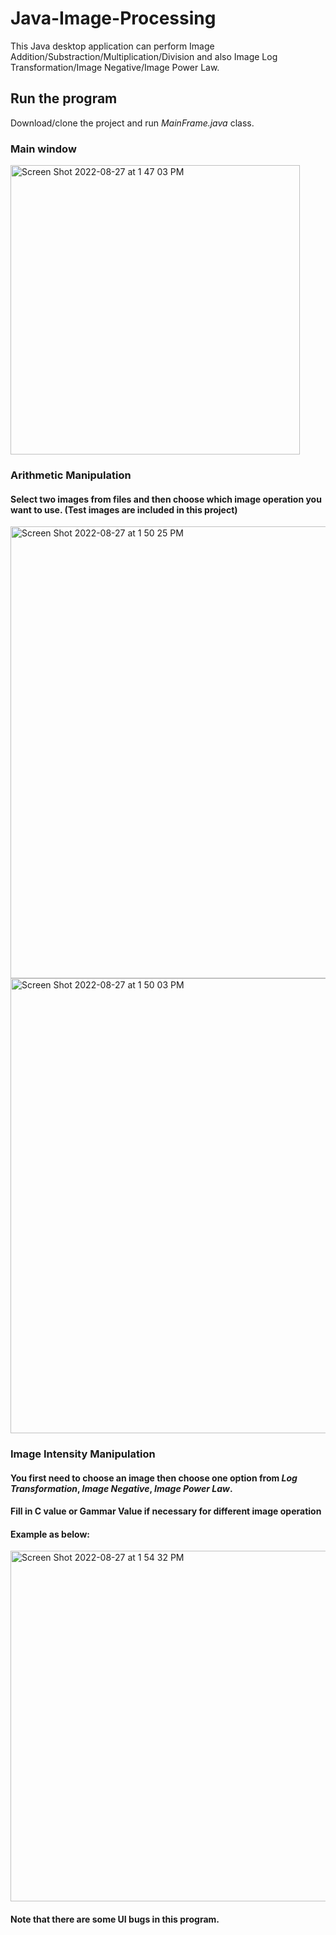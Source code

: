 # Java-Image-Processing
This Java desktop application can perform Image Addition/Substraction/Multiplication/Division and also Image Log Transformation/Image Negative/Image Power Law.

## Run the program
Download/clone the project and run _MainFrame.java_ class.

### Main window
<img width="463" alt="Screen Shot 2022-08-27 at 1 47 03 PM" src="https://user-images.githubusercontent.com/78637348/187044055-a2a8ea05-5487-4a5e-a8e2-4929e202155d.png">

### Arithmetic Manipulation
#### Select two images from files and then choose which image operation you want to use. (Test images are included in this project)
<img width="723" alt="Screen Shot 2022-08-27 at 1 50 25 PM" src="https://user-images.githubusercontent.com/78637348/187044178-632b1ffd-b21f-4700-9f66-726dda283905.png">

<img width="728" alt="Screen Shot 2022-08-27 at 1 50 03 PM" src="https://user-images.githubusercontent.com/78637348/187044166-79b92525-fac9-40af-a954-54aebc98c279.png">

### Image Intensity Manipulation
#### You first need to choose an image then choose one option from _Log Transformation_, _Image Negative_, _Image Power Law_.
#### Fill in C value or Gammar Value if necessary for different image operation
#### Example as below:
<img width="561" alt="Screen Shot 2022-08-27 at 1 54 32 PM" src="https://user-images.githubusercontent.com/78637348/187044287-ad327237-165b-4e04-a586-113c6280bd21.png">

#### Note that there are some UI bugs in this program.

